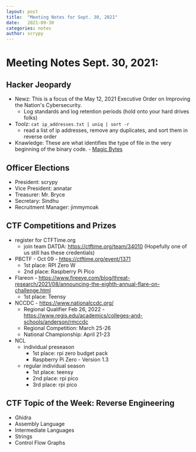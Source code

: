 ```yaml
---
layout: post
title:  "Meeting Notes for Sept. 30, 2021"
date:   2021-09-30
categories: notes
author: scrypy
---
```


# Meeting Notes Sept. 30, 2021:

## Hacker Jeopardy

- Newz: This is a focus of the May 12, 2021 Executive Order on Improving the Nation's Cybersecurity.
  - Log standards and log retention periods (hold onto your hard drives folks)
- Toolz: `cat ip_addresses.txt | uniq | sort -r`
  - read a list of ip addresses, remove any duplicates, and sort them in reverse order
- Knawledge: These are what identifies the type of file in the very beginning of the binary code.
      - [Magic Bytes](https://en.wikipedia.org/wiki/List_of_file_signatures)

## Officer Elections

- President: scrypy
- Vice President: annatar
- Treasurer: Mr. Bryce
- Secretary: Sindhu
- Recruitment Manager: jimmymoak

## CTF Competitions and Prizes

- register for CTFTime.org
  - join team DATDA: <https://ctftime.org/team/34010> (Hopefully one of us still has these credentials)
- PBCTF - Oct 09 - <https://ctftime.org/event/1371>
  - 1st place: RPI Zero W
  - 2nd place: Raspberry Pi Pico
- Flareon - <https://www.fireeye.com/blog/threat-research/2021/08/announcing-the-eighth-annual-flare-on-challenge.html>
  - 1st place: Teensy
- NCCDC - <https://www.nationalccdc.org/>
  - Regional Qualifier Feb 26, 2022 - <https://www.regis.edu/academics/colleges-and-schools/anderson/rmccdc>
  - Regional Competition: March 25-26
  - National Championship: April 21-23
- NCL
  - individual preseason
    - 1st place: rpi zero budget pack
    - Raspberry Pi Zero - Version 1.3
  - regular individual season
    - 1st place: teensy
    - 2nd place: rpi pico
    - 3rd place: rpi pico

## CTF Topic of the Week: Reverse Engineering

- Ghidra
- Assembly Language
- Intermediate Languages
- Strings
- Control Flow Graphs
